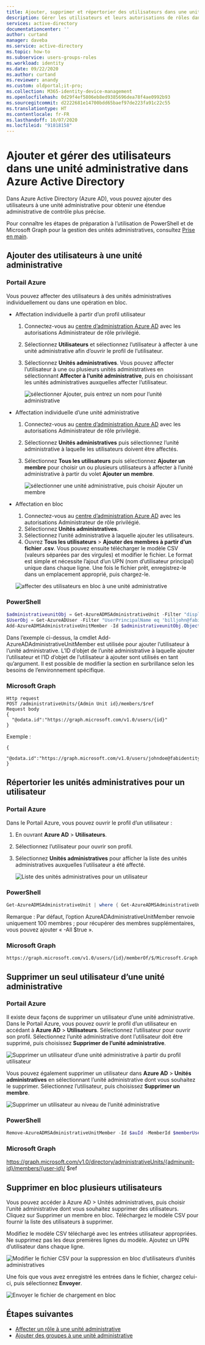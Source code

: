 ```yaml
---
title: Ajouter, supprimer et répertorier des utilisateurs dans une unité administrative – Azure Active Directory | Microsoft Docs
description: Gérer les utilisateurs et leurs autorisations de rôles dans une unité administrative dans Azure Active Directory
services: active-directory
documentationcenter: ''
author: curtand
manager: daveba
ms.service: active-directory
ms.topic: how-to
ms.subservice: users-groups-roles
ms.workload: identity
ms.date: 09/22/2020
ms.author: curtand
ms.reviewer: anandy
ms.custom: oldportal;it-pro;
ms.collection: M365-identity-device-management
ms.openlocfilehash: 0d29f4ef5806eb8ed9385696dea78f4ae0992b93
ms.sourcegitcommit: d2222681e14700bdd65baef97de223fa91c22c55
ms.translationtype: HT
ms.contentlocale: fr-FR
ms.lasthandoff: 10/07/2020
ms.locfileid: "91818158"
---
```

# <a name="add-and-manage-users-in-an-administrative-unit-in-azure-active-directory"></a>Ajouter et gérer des utilisateurs dans une unité administrative dans Azure Active Directory

Dans Azure Active Directory (Azure AD), vous pouvez ajouter des utilisateurs à une unité administrative pour obtenir une étendue administrative de contrôle plus précise.

Pour connaître les étapes de préparation à l’utilisation de PowerShell et de Microsoft Graph pour la gestion des unités administratives, consultez [Prise en main](roles-admin-units-manage.md#get-started).

## <a name="add-users-to-an-au"></a>Ajouter des utilisateurs à une unité administrative

### <a name="azure-portal"></a>Portail Azure

Vous pouvez affecter des utilisateurs à des unités administratives individuellement ou dans une opération en bloc.

- Affectation individuelle à partir d’un profil utilisateur

   1. Connectez-vous au [centre d’administration Azure AD](https://portal.azure.com) avec les autorisations Administrateur de rôle privilégié.
   1. Sélectionnez **Utilisateurs** et sélectionnez l’utilisateur à affecter à une unité administrative afin d’ouvrir le profil de l’utilisateur.
   1. Sélectionnez **Unités administratives**. Vous pouvez affecter l’utilisateur à une ou plusieurs unités administratives en sélectionnant **Affecter à l’unité administrative**, puis en choisissant les unités administratives auxquelles affecter l’utilisateur.

       ![sélectionner Ajouter, puis entrez un nom pour l’unité administrative](./media/roles-admin-units-add-manage-users/assign-users-individually.png)

- Affectation individuelle d’une unité administrative

   1. Connectez-vous au [centre d’administration Azure AD](https://portal.azure.com) avec les autorisations Administrateur de rôle privilégié.
   1. Sélectionnez **Unités administratives** puis sélectionnez l’unité administrative à laquelle les utilisateurs doivent être affectés.
   1. Sélectionnez **Tous les utilisateurs** puis sélectionnez **Ajouter un membre** pour choisir un ou plusieurs utilisateurs à affecter à l’unité administrative à partir du volet **Ajouter un membre**.

        ![sélectionner une unité administrative, puis choisir Ajouter un membre](./media/roles-admin-units-add-manage-users/assign-to-admin-unit.png)

- Affectation en bloc

   1. Connectez-vous au [centre d’administration Azure AD](https://portal.azure.com) avec les autorisations Administrateur de rôle privilégié.
   1. Sélectionnez **Unités administratives**.
   1. Sélectionnez l’unité administrative à laquelle ajouter les utilisateurs.
   1. Ouvrez **Tous les utilisateurs** > **Ajouter des membres à partir d’un fichier .csv**. Vous pouvez ensuite télécharger le modèle CSV (valeurs séparées par des virgules) et modifier le fichier. Le format est simple et nécessite l’ajout d’un UPN (nom d’utilisateur principal) unique dans chaque ligne. Une fois le fichier prêt, enregistrez-le dans un emplacement approprié, puis chargez-le.

    ![affecter des utilisateurs en bloc à une unité administrative](./media/roles-admin-units-add-manage-users/bulk-assign-to-admin-unit.png)

### <a name="powershell"></a>PowerShell

```powershell
$administrativeunitObj = Get-AzureADMSAdministrativeUnit -Filter "displayname eq 'Test administrative unit 2'"
$UserObj = Get-AzureADUser -Filter "UserPrincipalName eq 'billjohn@fabidentity.onmicrosoft.com'"
Add-AzureADMSAdministrativeUnitMember -Id $administrativeunitObj.ObjectId -RefObjectId $UserObj.ObjectId
```

Dans l’exemple ci-dessus, la cmdlet Add-AzureADAdministrativeUnitMember est utilisée pour ajouter l’utilisateur à l’unité administrative. L’ID d’objet de l’unité administrative à laquelle ajouter l’utilisateur et l’ID d’objet de l’utilisateur à ajouter sont utilisés en tant qu’argument. Il est possible de modifier la section en surbrillance selon les besoins de l’environnement spécifique.

### <a name="microsoft-graph"></a>Microsoft Graph

```http
Http request
POST /administrativeUnits/{Admin Unit id}/members/$ref
Request body
{
  "@odata.id":"https://graph.microsoft.com/v1.0/users/{id}"
}
```

Exemple :

```http
{
  "@odata.id":"https://graph.microsoft.com/v1.0/users/johndoe@fabidentity.com"
}
```

## <a name="list-administrative-units-for-a-user"></a>Répertorier les unités administratives pour un utilisateur

### <a name="azure-portal"></a>Portail Azure

Dans le Portail Azure, vous pouvez ouvrir le profil d’un utilisateur :

1. En ouvrant **Azure AD** > **Utilisateurs**.

1. Sélectionnez l’utilisateur pour ouvrir son profil.

1. Sélectionnez **Unités administratives** pour afficher la liste des unités administratives auxquelles l’utilisateur a été affecté.

   ![Liste des unités administratives pour un utilisateur](./media/roles-admin-units-add-manage-users/list-user-admin-units.png)

### <a name="powershell"></a>PowerShell

```powershell
Get-AzureADMSAdministrativeUnit | where { Get-AzureADMSAdministrativeUnitMember -Id $_.ObjectId | where {$_.RefObjectId -eq $userObjId} }
```
Remarque : Par défaut, l’option AzureADAdministrativeUnitMember renvoie uniquement 100 membres ; pour récupérer des membres supplémentaires, vous pouvez ajouter « -All $true ».

### <a name="microsoft-graph"></a>Microsoft Graph

```http
https://graph.microsoft.com/v1.0/users/{id}/memberOf/$/Microsoft.Graph.AdministrativeUnit
```

## <a name="remove-a-single-user-from-an-au"></a>Supprimer un seul utilisateur d’une unité administrative

### <a name="azure-portal"></a>Portail Azure

Il existe deux façons de supprimer un utilisateur d’une unité administrative. Dans le Portail Azure, vous pouvez ouvrir le profil d’un utilisateur en accédant à **Azure AD** > **Utilisateurs**. Sélectionnez l’utilisateur pour ouvrir son profil. Sélectionnez l’unité administrative dont l’utilisateur doit être supprimé, puis choisissez **Supprimer de l’unité administrative**.

![Supprimer un utilisateur d’une unité administrative à partir du profil utilisateur](./media/roles-admin-units-add-manage-users/user-remove-admin-units.png)

Vous pouvez également supprimer un utilisateur dans **Azure AD** > **Unités administratives** en sélectionnant l’unité administrative dont vous souhaitez le supprimer. Sélectionnez l’utilisateur, puis choisissez **Supprimer un membre**.
  
![Supprimer un utilisateur au niveau de l’unité administrative](./media/roles-admin-units-add-manage-users/admin-units-remove-user.png)

### <a name="powershell"></a>PowerShell

```powershell
Remove-AzureADMSAdministrativeUnitMember -Id $auId -MemberId $memberUserObjId
```

### <a name="microsoft-graph"></a>Microsoft Graph

   https://graph.microsoft.com/v1.0/directory/administrativeUnits/{adminunit-id}/members/{user-id}/ $ref

## <a name="bulk-remove-more-than-one-user"></a>Supprimer en bloc plusieurs utilisateurs

Vous pouvez accéder à Azure AD > Unités administratives, puis choisir l’unité administrative dont vous souhaitez supprimer des utilisateurs. Cliquez sur Supprimer un membre en bloc. Téléchargez le modèle CSV pour fournir la liste des utilisateurs à supprimer.

Modifiez le modèle CSV téléchargé avec les entrées utilisateur appropriées. Ne supprimez pas les deux premières lignes du modèle. Ajoutez un UPN d’utilisateur dans chaque ligne.

![Modifier le fichier CSV pour la suppression en bloc d’utilisateurs d’unités administratives](./media/roles-admin-units-add-manage-users/bulk-user-entries.png)

Une fois que vous avez enregistré les entrées dans le fichier, chargez celui-ci, puis sélectionnez **Envoyer**.

![Envoyer le fichier de chargement en bloc](./media/roles-admin-units-add-manage-users/bulk-user-remove.png)

## <a name="next-steps"></a>Étapes suivantes

- [Affecter un rôle à une unité administrative](roles-admin-units-assign-roles.md)
- [Ajouter des groupes à une unité administrative](roles-admin-units-add-manage-groups.md)
